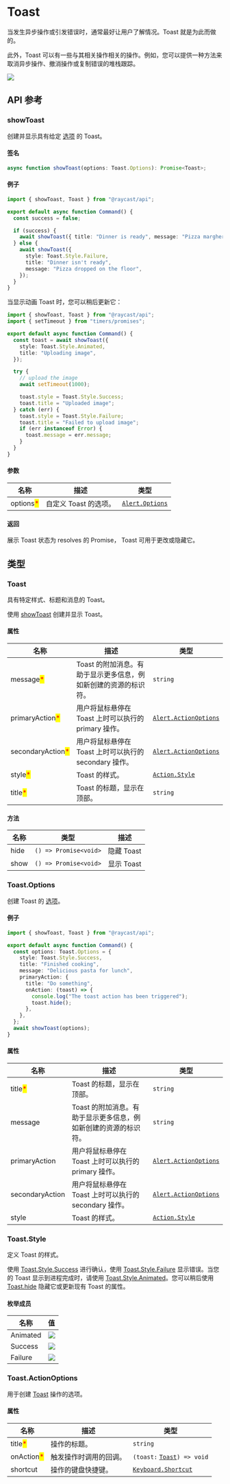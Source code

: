 # Toast

当发生异步操作或引发错误时，通常最好让用户了解情况。Toast 就是为此而做的。

此外，Toast 可以有一些与其相关操作相关的操作。例如，您可以提供一种方法来取消异步操作、撤消操作或复制错误的堆栈跟踪。

![](../../.gitbook/assets/toast.png)

## API 参考

### showToast

创建并显示具有给定 [选项](https://developers.raycast.com/api-reference/feedback/toast#toast.options) 的 Toast。

#### 签名

```typescript
async function showToast(options: Toast.Options): Promise<Toast>;
```

#### 例子

```typescript
import { showToast, Toast } from "@raycast/api";

export default async function Command() {
  const success = false;

  if (success) {
    await showToast({ title: "Dinner is ready", message: "Pizza margherita" });
  } else {
    await showToast({
      style: Toast.Style.Failure,
      title: "Dinner isn't ready",
      message: "Pizza dropped on the floor",
    });
  }
}
```

当显示动画 Toast 时，您可以稍后更新它：

```typescript
import { showToast, Toast } from "@raycast/api";
import { setTimeout } from "timers/promises";

export default async function Command() {
  const toast = await showToast({
    style: Toast.Style.Animated,
    title: "Uploading image",
  });

  try {
    // upload the image
    await setTimeout(1000);

    toast.style = Toast.Style.Success;
    toast.title = "Uploaded image";
  } catch (err) {
    toast.style = Toast.Style.Failure;
    toast.title = "Failed to upload image";
    if (err instanceof Error) {
      toast.message = err.message;
    }
  }
}
```

#### 参数

| 名称                                        | 描述             | 类型                                        |
| ----------------------------------------- | -------------- | ----------------------------------------- |
| options<mark style="color:red;">\*</mark> | 自定义 Toast 的选项。 | [`Alert.Options`](alert.md#alert.options) |

#### 返回

展示 Toast  状态为 resolves 的 Promise， Toast 可用于更改或隐藏它。

## 类型

### Toast

具有特定样式、标题和消息的 Toast。

使用 [showToast](https://developers.raycast.com/api-reference/feedback/toast#showtoast) 创建并显示 Toast。

#### 属性

| 名称                                                | 描述                                   | 类型                                                          |
| ------------------------------------------------- | ------------------------------------ | ----------------------------------------------------------- |
| message<mark style="color:red;">\*</mark>         | Toast 的附加消息。有助于显示更多信息，例如新创建的资源的标识符。  | `string`                                                    |
| primaryAction<mark style="color:red;">\*</mark>   | 用户将鼠标悬停在 Toast 上时可以执行的 primary 操作。   | [`Alert.ActionOptions`](alert.md#alert.actionoptions)       |
| secondaryAction<mark style="color:red;">\*</mark> | 用户将鼠标悬停在 Toast 上时可以执行的 secondary 操作。 | [`Alert.ActionOptions`](alert.md#alert.actionoptions)       |
| style<mark style="color:red;">\*</mark>           | Toast 的样式。                           | [`Action.Style`](../user-interface/actions.md#action.style) |
| title<mark style="color:red;">\*</mark>           | Toast 的标题，显示在顶部。                     | `string`                                                    |

#### 方法

| 名称   | 类型                    | 描述       |
| ---- | --------------------- | -------- |
| hide | `() => Promise<void>` | 隐藏 Toast |
| show | `() => Promise<void>` | 显示 Toast |

### Toast.Options

创建 Toast 的 [选项](https://developers.raycast.com/api-reference/feedback/toast#toast)。

#### 例子

```typescript
import { showToast, Toast } from "@raycast/api";

export default async function Command() {
  const options: Toast.Options = {
    style: Toast.Style.Success,
    title: "Finished cooking",
    message: "Delicious pasta for lunch",
    primaryAction: {
      title: "Do something",
      onAction: (toast) => {
        console.log("The toast action has been triggered");
        toast.hide();
      },
    },
  };
  await showToast(options);
}
```

#### 属性

| 名称                                      | 描述                                   | 类型                                                          |
| --------------------------------------- | ------------------------------------ | ----------------------------------------------------------- |
| title<mark style="color:red;">\*</mark> | Toast 的标题，显示在顶部。                     | `string`                                                    |
| message                                 | Toast 的附加消息。有助于显示更多信息，例如新创建的资源的标识符。  | `string`                                                    |
| primaryAction                           | 用户将鼠标悬停在 Toast 上时可以执行的 primary 操作。   | [`Alert.ActionOptions`](alert.md#alert.actionoptions)       |
| secondaryAction                         | 用户将鼠标悬停在 Toast 上时可以执行的 secondary 操作。 | [`Alert.ActionOptions`](alert.md#alert.actionoptions)       |
| style                                   | Toast 的样式。                           | [`Action.Style`](../user-interface/actions.md#action.style) |

### Toast.Style

定义 Toast 的样式。

使用 [Toast.Style.Success](https://developers.raycast.com/api-reference/feedback/toast#toast.style) 进行确认，使用 [Toast.Style.Failure](https://developers.raycast.com/api-reference/feedback/toast#toast.style) 显示错误。当您的 Toast 显示到进程完成时，请使用 [Toast.Style.Animated](https://developers.raycast.com/api-reference/feedback/toast#toast.style)。您可以稍后使用 [Toast.hide](https://developers.raycast.com/api-reference/feedback/toast#toast) 隐藏它或更新现有 Toast 的属性。

#### 枚举成员

| 名称       | 值                                             |
| -------- | --------------------------------------------- |
| Animated | ![](../../.gitbook/assets/toast-animated.png) |
| Success  | ![](../../.gitbook/assets/toast-success.png)  |
| Failure  | ![](../../.gitbook/assets/toast-failure.png)  |

### Toast.ActionOptions

用于创建 [Toast](https://developers.raycast.com/api-reference/feedback/toast#toast) 操作的选项。

#### 属性

| 名称                                         | 描述          | 类型                                                      |
| ------------------------------------------ | ----------- | ------------------------------------------------------- |
| title<mark style="color:red;">\*</mark>    | 操作的标题。      | `string`                                                |
| onAction<mark style="color:red;">\*</mark> | 触发操作时调用的回调。 | `(toast:` [`Toast`](toast.md#toast)`) => void`          |
| shortcut                                   | 操作的键盘快捷键。   | [`Keyboard.Shortcut`](../keyboard.md#keyboard.shortcut) |
